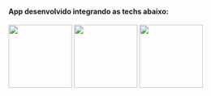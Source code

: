 <h4>App desenvolvido integrando as <b>techs</b> abaixo:</h4>

<img src="https://cdn.jsdelivr.net/gh/devicons/devicon/icons/django/django-plain.svg" width="125" height="125"/> <img src="https://cdn.jsdelivr.net/gh/devicons/devicon/icons/postgresql/postgresql-original.svg" width="125" height="125"/> <img src="https://cdn.jsdelivr.net/gh/devicons/devicon/icons/vuejs/vuejs-original-wordmark.svg" width="125" height="125"/>

          
          
          